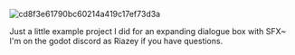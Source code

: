
![cd8f3e61790bc60214a419c17ef73d3a](https://github.com/riazey/Dialogue-Box-Example/assets/75141902/78be7e6f-c8c6-4127-96bf-f912f1f95ea1)

Just a little example project I did for an expanding dialogue box with SFX~
I'm on the godot discord as Riazey if you have questions.
